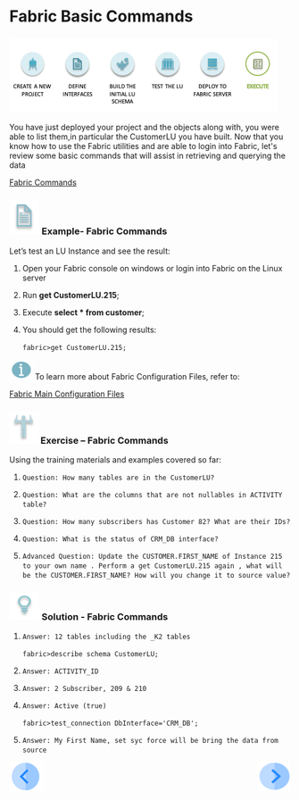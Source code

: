 # Fabric Basic Commands

### ![](/academy/Training_Level_1/04_fabric_runtime/images/fabric_execute_04.png)

You have just deployed your project and  the objects along with, you were able to list them,in particular the CustomerLU you have built. Now that you know how to use the Fabric utilities and are able to login into Fabric, let's review some basic commands that will assist in retrieving and querying  the data

[Fabric Commands](/articles/02_fabric_architecture/04_fabric_commands.md)



### ![](/academy/Training_Level_1/03_fabric_basic_LU/images/example.png) Example- Fabric Commands

Let’s test an LU Instance and see the result:

1. Open your Fabric console on  windows or login into Fabric on the Linux server

2. Run **get CustomerLU.215**;

3. Execute **select * from customer**;

4. You should get the following results:

   `fabric>get CustomerLU.215;`
   
   
   
   

![](/academy/Training_Level_1/03_fabric_basic_LU/images/information.png) To learn more about Fabric Configuration Files, refer to: 

[Fabric Main Configuration Files](/articles/02_fabric_architecture/05_fabric_main_configuration_files.md)



### ![](/academy/Training_Level_1/03_fabric_basic_LU/images/Exercise.png) Exercise – Fabric Commands

Using the training materials and examples covered so far:

1. `Question: How many tables are in the CustomerLU?`

2. `Question: What are the columns that are not nullables in ACTIVITY table?`

3. `Question: How many subscribers has Customer 82? What are their IDs?`

4. `Question: What is the status of CRM_DB interface?`

5. `Advanced Question: Update the CUSTOMER.FIRST_NAME of Instance 215 to your own name . Perform a get CustomerLU.215 again , what will be the CUSTOMER.FIRST_NAME? How will you change it to source value?`

   

### ![](/academy/Training_Level_1/03_fabric_basic_LU/images/Solution.png) Solution - Fabric Commands

1. `Answer: 12 tables including the _K2 tables`

   `fabric>describe schema CustomerLU;`

2. `Answer: ACTIVITY_ID`

3. `Answer: 2 Subscriber, 209 & 210`

4. `Answer: Active (true)`

   `fabric>test_connection DbInterface='CRM_DB';`

5. `Answer: My First Name, set syc force will be bring the data from source`











 [![Previous](/articles/images/Previous.png)](/academy/Training_Level_1/04_fabric_runtime/03_fabric_deployment.md)[<img align="right" width="60" height="54" src="/articles/images/Next.png">](/academy/Training_Level_1/04_fabric_runtime/05_cassandra_main_keyspaces_and_command.md)

 

